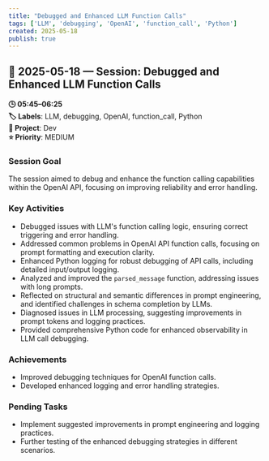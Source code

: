 ```yaml
---
title: "Debugged and Enhanced LLM Function Calls"
tags: ['LLM', 'debugging', 'OpenAI', 'function_call', 'Python']
created: 2025-05-18
publish: true
---
```


## 📅 2025-05-18 — Session: Debugged and Enhanced LLM Function Calls

**🕒 05:45–06:25**  
**🏷️ Labels**: LLM, debugging, OpenAI, function_call, Python  
**📂 Project**: Dev  
**⭐ Priority**: MEDIUM  


### Session Goal
The session aimed to debug and enhance the function calling capabilities within the OpenAI API, focusing on improving reliability and error handling.

### Key Activities
- Debugged issues with LLM's function calling logic, ensuring correct triggering and error handling.
- Addressed common problems in OpenAI API function calls, focusing on prompt formatting and execution clarity.
- Enhanced Python logging for robust debugging of API calls, including detailed input/output logging.
- Analyzed and improved the `parsed_message` function, addressing issues with long prompts.
- Reflected on structural and semantic differences in prompt engineering, and identified challenges in schema completion by LLMs.
- Diagnosed issues in LLM processing, suggesting improvements in prompt tokens and logging practices.
- Provided comprehensive Python code for enhanced observability in LLM call debugging.

### Achievements
- Improved debugging techniques for OpenAI function calls.
- Developed enhanced logging and error handling strategies.

### Pending Tasks
- Implement suggested improvements in prompt engineering and logging practices.
- Further testing of the enhanced debugging strategies in different scenarios.
